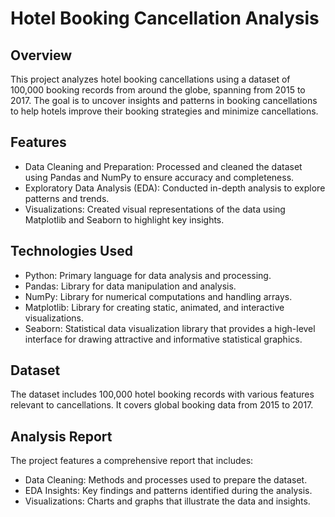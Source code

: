# Hotel Booking Cancellation Analysis

## Overview
This project analyzes hotel booking cancellations using a dataset of 100,000 booking records from around the globe, spanning from 2015 to 2017. The goal is to uncover insights and patterns in booking cancellations to help hotels improve their booking strategies and minimize cancellations.

## Features
* Data Cleaning and Preparation: Processed and cleaned the dataset using Pandas and NumPy to ensure accuracy and completeness.
* Exploratory Data Analysis (EDA): Conducted in-depth analysis to explore patterns and trends.
* Visualizations: Created visual representations of the data using Matplotlib and Seaborn to highlight key insights.

## Technologies Used
* Python: Primary language for data analysis and processing.
* Pandas: Library for data manipulation and analysis.
* NumPy: Library for numerical computations and handling arrays.
* Matplotlib: Library for creating static, animated, and interactive visualizations.
* Seaborn: Statistical data visualization library that provides a high-level interface for drawing attractive and informative statistical graphics.

## Dataset
The dataset includes 100,000 hotel booking records with various features relevant to cancellations. It covers global booking data from 2015 to 2017.

## Analysis Report
The project features a comprehensive report that includes:

* Data Cleaning: Methods and processes used to prepare the dataset.
* EDA Insights: Key findings and patterns identified during the analysis.
* Visualizations: Charts and graphs that illustrate the data and insights.
